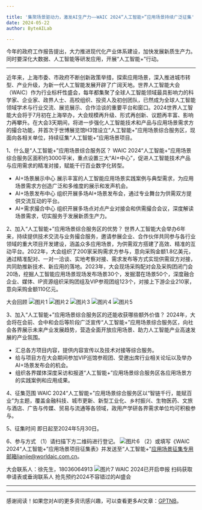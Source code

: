 ```yaml
---

title: '集聚场景驱动力，激发AI生产力——WAIC 2024“人工智能+”应用场景持续广泛征集'
date: 2024-05-22
author: ByteAILab

---
```


今年的政府工作报告提出，大力推进现代化产业体系建设，加快发展新质生产力。同时要深化大数据、人工智能等研发应用，开展“人工智能+”行动。

---
近年来，上海市委、市政府不断创新政策举措，探索应用场景，深入推进城市转型、产业升级，为新一代人工智能发展开辟了广阔天地。世界人工智能大会（WAIC）作为行业标杆性盛会，每年都集聚了全球人工智能领域最具影响力的科学家、企业家、政界人士、高校组织、投资人及初创团队，已然成为全球人工智能领域学术与行业交流、展览展示、合作洽谈的重要平台和窗口。2024世界人工智能大会将于7月初在上海举办，大会规模再升级、形式再创新、议题再丰富、影响力再攀升。在大会3天期间，将进一步强化人工智能技术和产品与应用场景需求方的撮合功能，并首次于世博展览馆H3馆设立“人工智能+”应用场景综合服务区，现面向各相关单位，持续征集“人工智能+”应用场景项目。

1、什么是“人工智能+”应用场景综合服务区？
WAIC 2024“人工智能+”应用场景综合服务区面积约3000平米，重点设置三大“AI+中心”，促进人工智能技术产品与应用需求的精准对接，赋能千行百业数字化转型。
- AI+场景展示中心 展示丰富的人工智能应用场景实践案例与典型需求，为应用场景需求方创造广泛和多维度的展示和发声机会。
- AI+场景发布中心 组织开展多场AI+场景发布会，通过专业舞台为供需双方提供交流互动的平台。
- AI+需求撮合中心 组织开展多场点对点产业对接会和供需撮合会议，深度解读场景需求，切实服务于发展新质生产力。

2、加入“人工智能+”应用场景综合服务区的优势？
世界人工智能大会举办6年来，持续提供技术交流与业务撮合服务，邀请参展企业、合作伙伴共同参与各行业领域的重大项目开发建设，涵盖众多应用场景，为供需双方搭建了高效、精准的互动平台。2022年，大会组织了200家采购需求方参与，意向采购金额1.8亿美元，通过精准配对、一对一洽谈、实地考察对接、需求发布等方式实现供需双方对接，共同助推新技术、新应用的落地。2023年，大会现场采购配对会及采购团闭门会20场，挖掘人工智能应用场景现场发布场景30个，发掘潜在场景50个，深度融合企业、媒体、IP资源组织采购团组及VIP参观团组123个，对接上下游企业210家，意向采购金额110亿元。

大会回顾
![图片1](https://mmbiz.qpic.cn/mmbiz_jpg/af44rQhENdeicqoCd5bibSJMX7qyMfvInuMHIvgSuWRejgKx5qClnSicbpYewobcl7P8t0SbZRD70Yx0ia1OibFJPicA/640?wx_fmt=jpeg&from=appmsg)
![图片2](https://mmbiz.qpic.cn/mmbiz_jpg/af44rQhENdeicqoCd5bibSJMX7qyMfvInulwtHvshyWH1iaxyvNfFphrOicjpsLePl9IGsAt0ejVpn9l4ocHibJe0Dg/640?wx_fmt=jpeg&from=appmsg)
![图片3](https://mmbiz.qpic.cn/mmbiz_jpg/af44rQhENdeicqoCd5bibSJMX7qyMfvInuxQzIakRdWnvdzcDL87bTDXVBr5j4QR5XIVGEJo7EgjS2DhsCicsWkTw/640?wx_fmt=jpeg&from=appmsg)
![图片4](https://mmbiz.qpic.cn/mmbiz_jpg/af44rQhENdeicqoCd5bibSJMX7qyMfvInuf8W0L4hNuvzcmtqPibtFsaE3zwaI3yLhyYzZezK7EQ2JF99ULLmd9Iw/640?wx_fmt=jpeg&from=appmsg)
![图片5](https://mmbiz.qpic.cn/mmbiz_jpg/af44rQhENdeicqoCd5bibSJMX7qyMfvInuTYeAUO3sw86EgwibDtLOw7hxw0ib0kvnw1QY4jsF8ygW7RD0GYLibZK1g/640?wx_fmt=jpeg&from=appmsg)

3、加入“人工智能+”应用场景综合服务区的还能收获哪些额外价值？
2024年，大会将在会前、会中和会后等阶段广泛宣传“人工智能+”应用场景综合服务区，向社会各界展示未来产业发展趋势，营造全面开放应用场景、助力人工智能产业高速发展的产业氛围。
- 汇总各方项目内容，提供内容宣传以及技术对接等综合服务。
- 给与项目方在大会期间参加VIP巡馆参观团、受邀出席行业相关论坛以及举办AI+场景发布会的机会。
- 组织各界媒体深度采访和报道“人工智能+”应用场景综合服务区各应用场景方的实践案例和应用成果。

4、征集范围
WAIC 2024“人工智能+”应用场景综合服务区以“智链千行，能赋百业”为主题，覆盖金融科技、城市更新、新型工业化、乡村振兴、生物医药、文旅与酒店、广告与传媒、贸易与流通等各领域，政用产学研各界需求单位均可积极参与。

5、征集时间
即日起至2024年5月30日。

6、参与方式
（1）请扫描下方二维码进行登记。
![图片6](https://mmbiz.qpic.cn/mmbiz_jpg/af44rQhENdeicqoCd5bibSJMX7qyMfvInusuowYWkic0jBFTctXicziaOysy02I8Ef2lvHlqw1jpxUmXzATcPFUnBGw/640?wx_fmt=jpeg&from=appmsg)
（2）或填写《WAIC 2024“人工智能+”应用场景项目征集表》并发送至“人工智能+”应用场景征集专用邮箱lianjie@worldaic.com.cn。

大会联系人：徐先生，18036064913
![图片7](https://mmbiz.qpic.cn/mmbiz_png/af44rQhENdeNmcL54R1544rslbaVicf8QOxLGHicbWz74vrcl734Y9cAbl4Nh4FlTT8bupOjpcEKOG8gSIPsZO3w/640?wx_fmt=png&from=appmsg)
WAIC 2024已开启申报
扫码获取申请表或垂询联系人
抢先预约2024不容错过的AI盛会

---
---
感谢阅读！如果您对AI的更多资讯感兴趣，可以查看更多AI文章：[GPTNB](https://gptnb.com)。